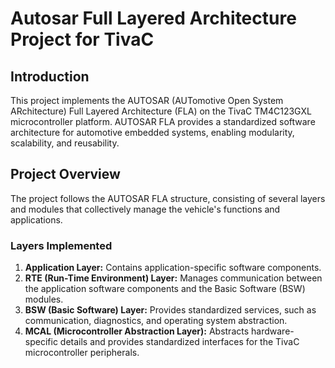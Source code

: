 # Autosar Full Layered Architecture Project for TivaC

## Introduction
This project implements the AUTOSAR (AUTomotive Open System ARchitecture) Full Layered Architecture (FLA) on the TivaC TM4C123GXL microcontroller platform. AUTOSAR FLA provides a standardized software architecture for automotive embedded systems, enabling modularity, scalability, and reusability.

## Project Overview
The project follows the AUTOSAR FLA structure, consisting of several layers and modules that collectively manage the vehicle's functions and applications.

### Layers Implemented
1. **Application Layer:** Contains application-specific software components.
2. **RTE (Run-Time Environment) Layer:** Manages communication between the application software components and the Basic Software (BSW) modules.
3. **BSW (Basic Software) Layer:** Provides standardized services, such as communication, diagnostics, and operating system abstraction.
4. **MCAL (Microcontroller Abstraction Layer):** Abstracts hardware-specific details and provides standardized interfaces for the TivaC microcontroller peripherals.

